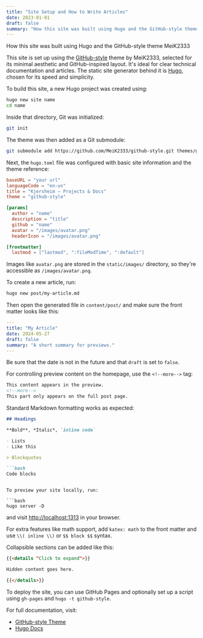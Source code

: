 ```yaml
---
title: "Site Setup and How to Write Articles"
date: 2023-01-01
draft: false
summary: "How this site was built using Hugo and the GitHub-style theme..."
---
```


How this site was built using Hugo and the GitHub-style theme MeiK2333
<!--more-->

This site is set up using the [GitHub-style](https://github.com/MeiK2333/github-style) theme by MeiK2333, selected for its minimal aesthetic and GitHub-inspired layout. It's ideal for clear technical documentation and articles. The static site generator behind it is [Hugo](https://gohugo.io/), chosen for its speed and simplicity.

To build this site, a new Hugo project was created using:

```bash
hugo new site name
cd name
```

Inside that directory, Git was initialized:

```bash
git init
```

The theme was then added as a Git submodule:

```bash
git submodule add https://github.com/MeiK2333/github-style.git themes/github-style
```

Next, the `hugo.toml` file was configured with basic site information and the theme reference:

```toml
baseURL = "your url"
languageCode = "en-us"
title = "Kjersheim – Projects & Docs"
theme = "github-style"

[params]
  author = "name"
  description = "title"
  github = "name"
  avatar = "/images/avatar.png"
  headerIcon = "/images/avatar.png"

[frontmatter]
  lastmod = ["lastmod", ":fileModTime", ":default"]
```

Images like `avatar.png` are stored in the `static/images/` directory, so they're accessible as `/images/avatar.png`.

To create a new article, run:

```bash
hugo new post/my-article.md
```

Then open the generated file in `content/post/` and make sure the front matter looks like this:

```yaml
---
title: "My Article"
date: 2024-05-27
draft: false
summary: "A short summary for previews."
---
```

Be sure that the date is not in the future and that `draft` is set to `false`.

For controlling preview content on the homepage, use the `<!--more-->` tag:

```markdown
This content appears in the preview.
<!--more-->
This part only appears on the full post page.
```

Standard Markdown formatting works as expected:

```markdown
## Headings

**Bold**, *Italic*, `inline code`

- Lists
- Like this

> Blockquotes

```bash
Code blocks
```
```

To preview your site locally, run:

```bash
hugo server -D
```

and visit [http://localhost:1313](http://localhost:1313) in your browser.

For extra features like math support, add `katex: math` to the front matter and use `\\( inline \\)` or `$$ block $$` syntax.

Collapsible sections can be added like this:

```markdown
{{<details "Click to expand">}}

Hidden content goes here.

{{</details>}}
```

To deploy the site, you can use GitHub Pages and optionally set up a script using `gh-pages` and `hugo -t github-style`.

For full documentation, visit:

- [GitHub-style Theme](https://github.com/MeiK2333/github-style)
- [Hugo Docs](https://gohugo.io/documentation/)
